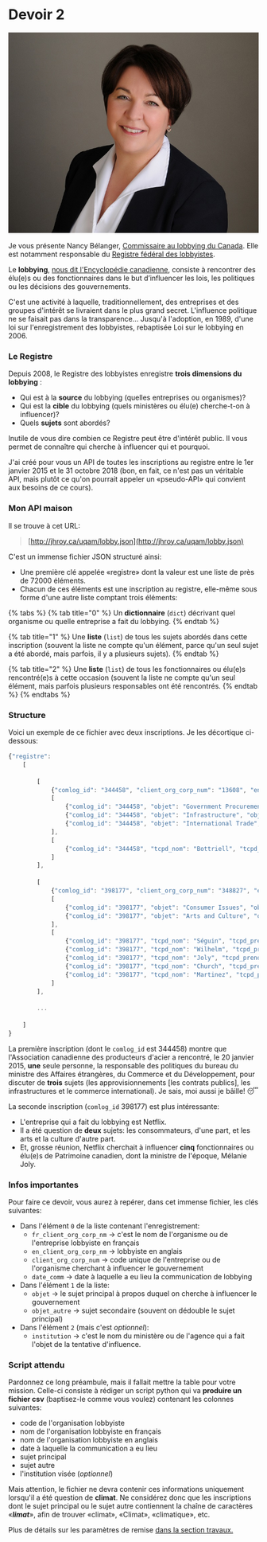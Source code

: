 # Devoir 2

![](../../.gitbook/assets/nbelanger.jpg)

Je vous présente Nancy Bélanger,  [Commissaire au lobbying du Canada](https://lobbycanada.gc.ca/eic/site/012.nsf/fra/h_00000.html). Elle est notamment responsable du [Registre fédéral des lobbyistes](https://lobbycanada.gc.ca/app/secure/ocl/lrs/do/advSrch?lang=fra).

Le **lobbying**, [nous dit l'Encyclopédie canadienne](https://thecanadianencyclopedia.ca/fr/article/lobbying), consiste à rencontrer des élu\(e\)s ou des fonctionnaires dans le but d’influencer les lois, les politiques ou les décisions des gouvernements.

C'est une activité à laquelle, traditionnellement, des entreprises et des groupes d'intérêt se livraient dans le plus grand secret. L'influence politique ne se faisait pas dans la transparence... Jusqu'à l'adoption, en 1989, d'une loi sur l'enregistrement des lobbyistes, rebaptisée Loi sur le lobbying en 2006.

### Le Registre

Depuis 2008, le Registre des lobbyistes enregistre **trois dimensions du lobbying** :

* Qui est à la **source** du lobbying \(quelles entreprises ou organismes\)?
* Qui est la **cible** du lobbying \(quels ministères ou élu\(e\) cherche-t-on à influencer\)?
* Quels **sujets** sont abordés?

Inutile de vous dire combien ce Registre peut être d'intérêt public. Il vous permet de connaître qui cherche à influencer qui et pourquoi.

J'ai créé pour vous un API de toutes les inscriptions au registre entre le 1er janvier 2015 et le 31 octobre 2018 \(bon, en fait, ce n'est pas un véritable API, mais plutôt ce qu'on pourrait appeler un «pseudo-API» qui convient aux besoins de ce cours\).

### Mon API maison

Il se trouve à cet URL:

> [http://jhroy.ca/uqam/lobby.json](http://jhroy.ca/uqam/lobby.json)

C'est un immense fichier JSON structuré ainsi:

* Une première clé appelée «registre» dont la valeur est une liste de près de 72000 éléments.
* Chacun de ces éléments est une inscription au registre, elle-même sous forme d'une autre liste comptant trois éléments:

{% tabs %}
{% tab title="0" %}
Un **dictionnaire** \(`dict`\) décrivant quel organisme ou quelle entreprise a fait du lobbying.
{% endtab %}

{% tab title="1" %}
Une **liste** \(`list`\) de tous les sujets abordés dans cette inscription \(souvent la liste ne compte qu'un élément, parce qu'un seul sujet a été abordé, mais parfois, il y a plusieurs sujets\).
{% endtab %}

{% tab title="2" %}
Une **liste** \(`list`\) de tous les fonctionnaires ou élu\(e\)s rencontré\(e\)s à cette occasion \(souvent la liste ne compte qu'un seul élément, mais parfois plusieurs responsables ont été rencontrés.
{% endtab %}
{% endtabs %}

### Structure

Voici un exemple de ce fichier avec deux inscriptions. Je les décortique ci-dessous:

```javascript
{"registre":
	[

		[
			{"comlog_id": "344458", "client_org_corp_num": "13608", "en_client_org_corp_nm": "Canadian Steel Producers Association", "fr_client_org_corp_nm": "L'Association canadienne des producteurs d'acier", "declarant_num": "781164", "declarant_nom": "Watkins", "declarant_prenom": "Ron", "date_comm": "2015-01-20", "type_enr": "3", "date_soumission": "2015-01-26", "date_publication": "2015-02-16", "comlog_id_precedent": "null"},
			[
				{"comlog_id": "344458", "objet": "Government Procurement", "objet_autre": "Government Procurement"},
				{"comlog_id": "344458", "objet": "Infrastructure", "objet_autre": "Infrastructure"},
				{"comlog_id": "344458", "objet": "International Trade", "objet_autre": "International Trade"}
			],
			[
				{"comlog_id": "344458", "tcpd_nom": "Bottriell", "tcpd_prenom": "Kyla", "tcpd_titre": "Manager of Policy", "direction_service": "Minister's Office", "institution_autre": "null", "institution": "Foreign Affairs, Trade and Development Canada"}
			]
		],
		
		[
			{"comlog_id": "398177", "client_org_corp_num": "348827", "en_client_org_corp_nm": "Netflix", "fr_client_org_corp_nm": "Netflix", "declarant_num": "908202", "declarant_nom": "Roy", "declarant_prenom": "Louis-Charles", "date_comm": "2017-04-05", "type_enr": "1", "date_soumission": "2017-04-10", "date_publication": "2017-05-15", "comlog_id_precedent": "null"},
			[
				{"comlog_id": "398177", "objet": "Consumer Issues", "objet_autre": "Consumer Issues"},
				{"comlog_id": "398177", "objet": "Arts and Culture", "objet_autre": "Arts and Culture"}
			],
			[
				{"comlog_id": "398177", "tcpd_nom": "Séguin", "tcpd_prenom": "Caroline", "tcpd_titre": "Directrice des politiques", "direction_service": "null", "institution_autre": "null", "institution": "Canadian Heritage (PCH)"},
				{"comlog_id": "398177", "tcpd_nom": "Wilhelm", "tcpd_prenom": "Kelly", "tcpd_titre": "Conseillère, politique", "direction_service": "null", "institution_autre": "null", "institution": "Canadian Heritage (PCH)"},
				{"comlog_id": "398177", "tcpd_nom": "Joly", "tcpd_prenom": "Mélanie", "tcpd_titre": "Ministre du Patrimoine canadien", "direction_service": "null", "institution_autre": "null", "institution": "Canadian Heritage (PCH)"},
				{"comlog_id": "398177", "tcpd_nom": "Church", "tcpd_prenom": "Leslie", "tcpd_titre": "Directrice de cabinet", "direction_service": "null", "institution_autre": "null", "institution": "Canadian Heritage (PCH)"},
				{"comlog_id": "398177", "tcpd_nom": "Martinez", "tcpd_prenom": "Soraya", "tcpd_titre": "Senior Advisor", "direction_service": "null", "institution_autre": "null", "institution": "Canadian Heritage (PCH)"}
			]
		], 

		...
		
	]
}
```

La première inscription \(dont le `comlog_id` est 344458\) montre que l'Association canadienne des producteurs d'acier a rencontré, le 20 janvier 2015, **une** seule personne, la responsable des politiques du bureau du ministre des Affaires étrangères, du Commerce et du Développement, pour discuter de **trois** sujets \(les approvisionnements \[les contrats publics\], les infrastructures et le commerce international\). Je sais, moi aussi je bâille! 😴

La seconde inscription \(`comlog_id` 398177\) est plus intéressante:

* L'entreprise qui a fait du lobbying est Netflix.
* Il a été question de **deux** sujets: les consommateurs, d'une part, et les arts et la culture d'autre part.
* Et, grosse réunion, Netflix cherchait à influencer **cinq** fonctionnaires ou élu\(e\)s de Patrimoine canadien, dont la ministre de l'époque, Mélanie Joly.

### Infos importantes

Pour faire ce devoir, vous aurez à repérer, dans cet immense fichier, les clés suivantes:

* Dans l'élément `0` de la liste contenant l'enregistrement:
  * `fr_client_org_corp_nm` -&gt; c'est le nom de l'organisme ou de l'entreprise lobbyiste en français
  * `en_client_org_corp_nm` -&gt; lobbyiste en anglais
  * `client_org_corp_num` -&gt; code unique de l'entreprise ou de l'organisme cherchant à influencer le gouvernement
  * `date_comm` -&gt; date à laquelle a eu lieu la communication de lobbying
* Dans l'élément `1` de la liste:
  * `objet` -&gt; le sujet principal à propos duquel on cherche à influencer le gouvernement
  * `objet_autre` -&gt; sujet secondaire \(souvent on dédouble le sujet principal\)
* Dans l'élément `2` \(mais c'est _optionnel_\):
  * `institution` -&gt; c'est le nom du ministère ou de l'agence qui a fait l'objet de la tentative d'influence.

### Script attendu

Pardonnez ce long préambule, mais il fallait mettre la table pour votre mission. Celle-ci consiste à rédiger un script python qui va **produire un fichier csv** \(baptisez-le comme vous voulez\) contenant les colonnes suivantes:

* code de l'organisation lobbyiste
* nom de l'organisation lobbyiste en français
* nom de l'organisation lobbyiste en anglais
* date à laquelle la communication a eu lieu
* sujet principal
* sujet autre
* l'institution visée \(_optionnel_\)

Mais attention, le fichier ne devra contenir ces informations uniquement lorsqu'il a été question de **climat**. Ne considérez donc que les inscriptions dont le sujet principal ou le sujet autre contiennent la chaîne de caractères «_**limat**_», afin de trouver «climat», «Climat», «climatique», etc.

Plus de détails sur les paramètres de remise [dans la section travaux.](./#devoir-2) 

